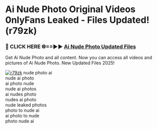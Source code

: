 # Ai Nude Photo Original Videos 0nlyFans Leaked - Files Updated! (r79zk)

<h3>🔴 CLICK HERE 🌐==►► <a href="https://tinyurl.com/yrmya6cz" rel="nofollow">Ai Nude Photo Updated Files</a></h3>

Get Ai Nude Photo and all content. Now you can access all videos and pictures of Ai Nude Photo. New Updated Files 2025!

[![r79zk](https://i.imgur.com/FMdXYCs.gif)](https://tinyurl.com/yrmya6cz)
nude photo ai<br>
nude ai photo<br>
ai photo nude<br>
nude ai photos<br>
ai nudes photo<br>
nudes ai photo<br>
nude leaked photos<br>
photo to nude ai<br>
ai photo to nude<br>
photo nude ai